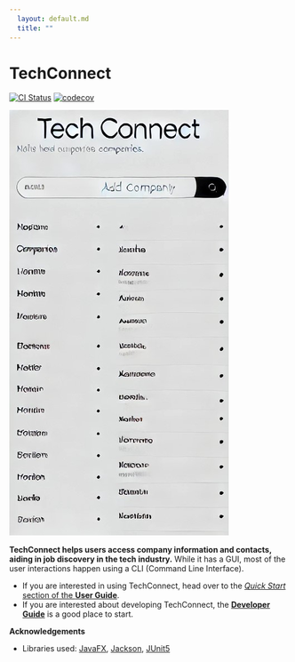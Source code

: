 ```yaml
---
  layout: default.md
  title: ""
---
```


# TechConnect

[![CI Status](https://github.com/se-edu/addressbook-level3/workflows/Java%20CI/badge.svg)](https://github.com/se-edu/addressbook-level3/actions)
[![codecov](https://codecov.io/gh/se-edu/addressbook-level3/branch/master/graph/badge.svg)](https://codecov.io/gh/se-edu/addressbook-level3)

![Ui](images/Ui.png)

**TechConnect helps users access company information and contacts, aiding in job discovery in the tech industry.**
While it has a GUI, most of the user interactions happen using a CLI (Command Line Interface).

- If you are interested in using TechConnect, head over to the [_Quick Start_ section of the **User Guide**](UserGuide.html#quick-start).
- If you are interested about developing TechConnect, the [**Developer Guide**](DeveloperGuide.html) is a good place to start.

**Acknowledgements**

- Libraries used: [JavaFX](https://openjfx.io/), [Jackson](https://github.com/FasterXML/jackson), [JUnit5](https://github.com/junit-team/junit5)
